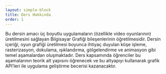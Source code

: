 ```yaml
---
layout: simple-block
title: Ders Hakkında
order: 1
---
```


Bu dersin amacı üç boyutlu uygulamaların (özellikle video oyunlarının) üretilmesini sağlayan Bilgisayar Grafiği bileşenlerinin öğretilmesidir. Dersin içeriği, oyun grafiği üretilmesi boyunca ihtiyaç duyulan köşe işleme, rasterizasyon, dokulama, ışıklandırma, gölgelendirme ve animasyon gibi temel aşamalardan oluşmaktadır.  Ders kapsamında öğrenciler bu aşamalarının teorik alt yapısını öğrenecek ve bu altyapıyı kullanarak grafik API’leri ile uygulama geliştirme becerisi kazanacaktır. 
